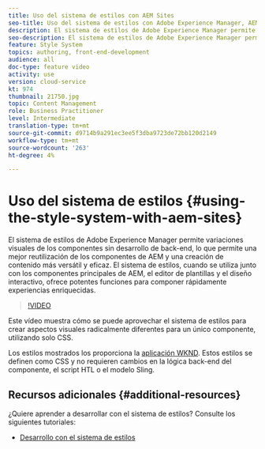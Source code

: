 ```yaml
---
title: Uso del sistema de estilos con AEM Sites
seo-title: Uso del sistema de estilos con Adobe Experience Manager, AEM Sites
description: El sistema de estilos de Adobe Experience Manager permite variaciones visuales de los componentes sin desarrollo de back-end, lo que permite una mejor reutilización de los componentes de AEM y una creación de contenido más versátil y eficaz. El sistema de estilos, cuando se utiliza junto con los componentes principales de AEM, el editor de plantillas y el diseño interactivo, ofrece potentes funciones para componer rápidamente experiencias enriquecidas.
seo-description: El sistema de estilos de Adobe Experience Manager permite variaciones visuales de los componentes sin desarrollo de back-end, lo que permite una mejor reutilización de los componentes de AEM y una creación de contenido más versátil y eficaz. El sistema de estilos, cuando se utiliza junto con los componentes principales de AEM, el editor de plantillas y el diseño interactivo, ofrece potentes funciones para componer rápidamente experiencias enriquecidas.
feature: Style System
topics: authoring, front-end-development
audience: all
doc-type: feature video
activity: use
version: cloud-service
kt: 974
thumbnail: 21750.jpg
topic: Content Management
role: Business Practitioner
level: Intermediate
translation-type: tm+mt
source-git-commit: d9714b9a291ec3ee5f3dba9723de72bb120d2149
workflow-type: tm+mt
source-wordcount: '263'
ht-degree: 4%

---
```



# Uso del sistema de estilos {#using-the-style-system-with-aem-sites}

El sistema de estilos de Adobe Experience Manager permite variaciones visuales de los componentes sin desarrollo de back-end, lo que permite una mejor reutilización de los componentes de AEM y una creación de contenido más versátil y eficaz. El sistema de estilos, cuando se utiliza junto con los componentes principales de AEM, el editor de plantillas y el diseño interactivo, ofrece potentes funciones para componer rápidamente experiencias enriquecidas.

>[!VIDEO](https://video.tv.adobe.com/v/21750/?quality=12&learn=on)

Este vídeo muestra cómo se puede aprovechar el sistema de estilos para crear aspectos visuales radicalmente diferentes para un único componente, utilizando solo CSS.

Los estilos mostrados los proporciona la [aplicación WKND](https://github.com/adobe/aem-guides-wknd). Estos estilos se definen como CSS y no requieren cambios en la lógica back-end del componente, el script HTL o el modelo Sling.

## Recursos adicionales {#additional-resources}

¿Quiere aprender a desarrollar con el sistema de estilos? Consulte los siguientes tutoriales:

* [Desarrollo con el sistema de estilos](https://experienceleague.adobe.com/docs/experience-manager-learn/getting-started-wknd-tutorial-develop/style-system.html)

